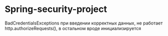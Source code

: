 # Spring-security-project
BadCredentialsExceptions при введении корректных данных, не работает http.authorizeRequests(), в остальном вроде инициализируется
